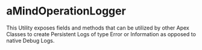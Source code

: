# aMindOperationLogger
This Utility exposes fields and methods that can be utilized by other Apex Classes to create Persistent Logs of type Error or Information as opposed to native Debug Logs. 
